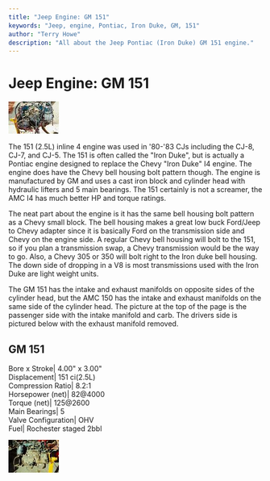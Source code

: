 ```yaml
---
title: "Jeep Engine: GM 151"
keywords: "Jeep, engine, Pontiac, Iron Duke, GM, 151"
author: "Terry Howe"
description: "All about the Jeep Pontiac (Iron Duke) GM 151 engine."
---
```

# Jeep Engine: GM 151

[![151 passenger side](../../img/engine/gm1511_.jpg)](../../img/engine/gm1511.jpg)   

The 151 (2.5L) inline 4 engine was used in '80-'83 CJs including the CJ-8, CJ-7, and CJ-5. The 151 is often called the "Iron Duke", but is actually a Pontiac engine designed to replace the Chevy "Iron Duke" I4 engine. The engine does have the Chevy bell housing bolt pattern though. The engine is manufactured by GM and uses a cast iron block and cylinder head with hydraulic lifters and 5 main bearings. The 151 certainly is not a screamer, the AMC I4 has much better HP and torque ratings.

The neat part about the engine is it has the same bell housing bolt pattern as a Chevy small block. The bell housing makes a great low buck Ford/Jeep to Chevy adapter since it is basically Ford on the transmission side and Chevy on the engine side. A regular Chevy bell housing will bolt to the 151, so if you plan a transmission swap, a Chevy transmission would be the way to go. Also, a Chevy 305 or 350 will bolt right to the Iron duke bell housing. The down side of dropping in a V8 is most transmissions used with the Iron Duke are light weight units.

The GM 151 has the intake and exhaust manifolds on opposite sides of the cylinder head, but the AMC 150 has the intake and exhaust manifolds on the same side of the cylinder head. The picture at the top of the page is the passenger side with the intake manifold and carb. The drivers side is pictured below with the exhaust manifold removed.

GM 151  
---  
Bore x Stroke| 4.00" x 3.00"  
Displacement| 151 ci(2.5L)  
Compression Ratio| 8.2:1  
Horsepower (net)| 82@4000  
Torque (net)| 125@2600  
Main Bearings| 5  
Valve Configuration| OHV  
Fuel| Rochester staged 2bbl  
  
[![151 drivers side](../../img/engine/gm1512_.jpg)](../../img/engine/gm1512.jpg)